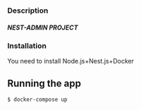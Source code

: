 ### Description

##### NEST-ADMIN PROJECT

### Installation
You need to install Node.js+Nest.js+Docker

## Running the app

```bash
$ docker-compose up
```